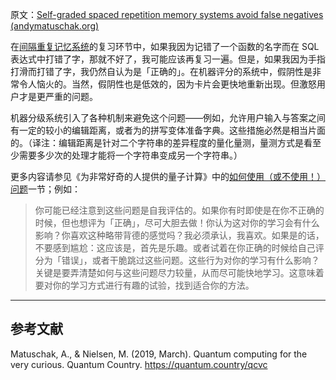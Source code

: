 原文：[Self-graded spaced repetition memory systems avoid false negatives (andymatuschak.org)](https://notes.andymatuschak.org/z7NmYGQd6wLQr3zQcDEPMizghkD9thEhhfg2E)

在[间隔重复记忆系统](https://notes.andymatuschak.org/z4eXdSMJFv2qVGXSUEKH4vdcHBrLHcFY1ZGfC)的复习环节中，如果我因为记错了一个函数的名字而在 SQL 表达式中打错了字，那就不好了，我可能应该再复习一遍。但是，如果我因为手指打滑而打错了字，我仍然自认为是「正确的」。在机器评分的系统中，假阴性是非常令人恼火的。当然，假阴性也是低效的，因为卡片会更快地重新出现。但激怒用户才是更严重的问题。

机器分级系统引入了各种机制来避免这个问题——例如，允许用户输入与答案之间有一定的较小的编辑距离，或者为的拼写变体准备字典。这些措施必然是相当片面的。（译注：编辑距离是针对二个字符串的差异程度的量化量测，量测方式是看至少需要多少次的处理才能将一个字符串变成另一个字符串。）

更多内容请参见《为非常好奇的人提供的量子计算》中的[如何使用（或不使用！）问题](https://quantum.country/qcvc#how-to-use-or-not-use-the-questions)一节；例如：

> 你可能已经注意到这些问题是自我评估的。如果你有时即使是在你不正确的时候，但也想评为「正确」，尽可大胆去做！你认为这对你的学习会有什么影响？你喜欢这种略带背德的感觉吗？我必须承认，我喜欢。如果是的话，不要感到尴尬：这应该是，首先是乐趣。或者试着在你正确的时候给自己评分为「错误」，或者干脆跳过这些问题。这些行为对你的学习有什么影响？关键是要弄清楚如何与这些问题尽力较量，从而尽可能快地学习。这意味着要对你的学习方式进行有趣的试验，找到适合你的方法。

------

## 参考文献

Matuschak, A., & Nielsen, M. (2019, March). Quantum computing for the very curious. Quantum Country. https://quantum.country/qcvc